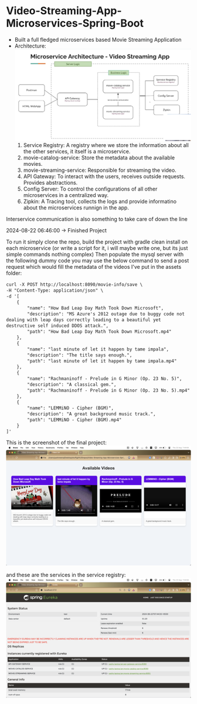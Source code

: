 # Video-Streaming-App-Microservices-Spring-Boot

- Built a full fledged microservices based Movie Streaming Application
- Architecture:
![Architecture](assets/image.png)
    1. Service Registry: A registry where we store the information about all the other services, it itself is a microservice.
    2. movie-catalog-service: Store the metadata about the available movies.
    3. movie-streaming-service: Responsible for streaming the video.
    4. API Gateway: To interact with the users, receives outside requests. Provides abstractions.
    5. Config Server: To control the configurations of all other microservices in a centralized way.
    6. Zipkin: A Tracing tool, collects the logs and provide informatino about the microservices runnign in the app.

Interservice communication is also something to take care of down the line

2024-08-22 06:46:00 -> Finished Project

To run it simply clone the repo, build the project with gradle clean install on each microservice (or write a script for it, i will maybe write one, but its just simple commands nothing complex)
Then populate the mysql server with the following dummy code you may use the below command to send a post request which would fill the metadata of the videos I've put in the assets folder: 
```
curl -X POST http://localhost:8090/movie-info/save \
-H "Content-Type: application/json" \
-d '[
    {
        "name": "How Bad Leap Day Math Took Down Microsoft",
        "description": "MS Azure's 2012 outage due to buggy code not dealing with leap days correctly leading to a beautiful yet destructive self induced DDOS attack.",
        "path": "How Bad Leap Day Math Took Down Microsoft.mp4"
    },
    {
        "name": "last minute of let it happen by tame impala",
        "description": "The title says enough.",
        "path": "last minute of let it happen by tame impala.mp4"
    },
    {
        "name": "Rachmaninoff - Prelude in G Minor (Op. 23 No. 5)",
        "description": "A classical gem.",
        "path": "Rachmaninoff - Prelude in G Minor (Op. 23 No. 5).mp4"
    },
    {
        "name": "LEMMiNO - Cipher (BGM)",
        "description": "A great background music track.",
        "path": "LEMMiNO - Cipher (BGM).mp4"
    }
]'
```


This is the screenshot of the final project:
![Demo](assets/demo.png)

and these are the services in the service registry:
![ServicRegistry](assets/serviceRegistry.png)